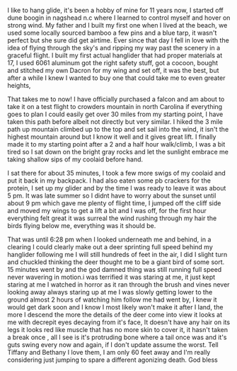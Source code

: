 I like to hang glide, it's been a hobby of mine for 11 years now, I started off dune boogin in nagshead n.c where I learned to control myself and hover on strong wind. My father and I built my first one when I lived at the beach, we used some locally sourced bamboo a few pins and a blue tarp, it wasn't perfect but she sure did get airtime. Ever since that  day I fell in love with the idea of flying through the sky's and ripping my way past the scenery in a graceful flight. I built my first actual hanglider that had proper materials at 17, I used 6061 aluminum got the right safety stuff, got a cocoon, bought and stitched my own Dacron for my wing and set off, it was the best, but after a while I knew I wanted to buy one that could take me to even greater heights,

That takes me to now! I have officially purchased a falcon and am about to take it on a test flight to crowders mountain in north Carolina if everything goes to plan I could easily get over 30 miles from my starting point, I have taken this path before albeit not directly but very similar. I hiked the 3 mile path up mountain climbed up to the top and set sail into the wind, it isn't the highest mountain around but I know it well and it gives great lift. I finally made it to my starting point after a 2 and a half hour walk/climb, I was a bit tired so I sat down on the bright gray rocks and let the sunlight embrace me taking shallow sips of my coolaid before hand.

I sat there for about 35 minutes, I took a few more swigs of my coolaid and put it back in my backpack. I had also eaten some pb crackers for the protein, I set up my glider and by the time I was ready to leave it was about 5 pm. It was late summer so I didnt have to worry about the sunset until about 9 pm which gave me plenty of flight time, I jumped off the cliff side and moved my wings to get a lift a bit and I was off, for the first hour everything felt great it was surreal the wind rushing through my hair the birds flying below me, everything was it should be.

That was until 6:28 pm when I looked underneath me and behind, in a clearing I could clearly make out a deer sprinting full speed behind my hanglider following me I will still hundreds of feet in the air, I did I slight turn and chuckled thinking the deer thought me to be a giant bird of some sort. 15 minutes went by and the god damned thing was still running full speed never wavering in motion.i was terrified it was staring at me, it just kept staring at me I watched in horror as it ran through the brush and vines never looking away always staring up at me I was slowly getting lower to the ground almost 2 hours of watching him follow me had went by, I knew it would get dark soon and I know I most likely won't make it after I land, the more I descend the more the details of the deer come into view it looks at me with decrepit eyes decaying from it's face, It doesn't have any hair on its legs it looks red like muscle that has no more skin to cover it, it hasn't taken a break once , all I see is it's protruding bone where a tail once was and it's guts swing every now and again, if I don't update assume the worst. Tell Tiffany and Bethany I love them, I am only 60 feet away and I'm really considering just jumping to spare a different agonizing death. God bless